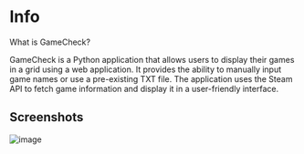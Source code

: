 # Info
What is GameCheck?

GameCheck is a Python application that allows users to display their games in a grid using a web application. It provides the ability to manually input game names or use a pre-existing TXT file. The application uses the Steam API to fetch game information and display it in a user-friendly interface.

## Screenshots
![image](https://github.com/assasin34/GameCheck/assets/33793408/ca15bd5e-2b0c-4b98-8c26-774031619ecb)
